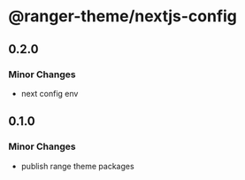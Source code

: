 # @ranger-theme/nextjs-config

## 0.2.0

### Minor Changes

- next config env

## 0.1.0

### Minor Changes

- publish range theme packages
